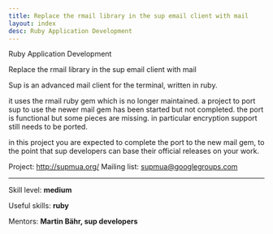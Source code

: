 ```yaml
---
title: Replace the rmail library in the sup email client with mail
layout: index
desc: Ruby Application Development
---
```

Ruby Application Development


Replace the rmail library in the sup email client with mail


Sup is an advanced mail client for the terminal, written in ruby.

it uses the rmail ruby gem which is no longer maintained.
a project to port sup to use the newer mail gem has been started but not completed.
the port is functional but some pieces are missing. in particular encryption
support still needs to be ported.

in this project you are expected to complete the port to the new mail gem, to
the point that sup developers can base their official releases on your work.

Project: http://supmua.org/
Mailing list: supmua@googlegroups.com

* * *

Skill level: **medium**

Useful skills: **ruby**

Mentors: **Martin Bähr, sup developers**
